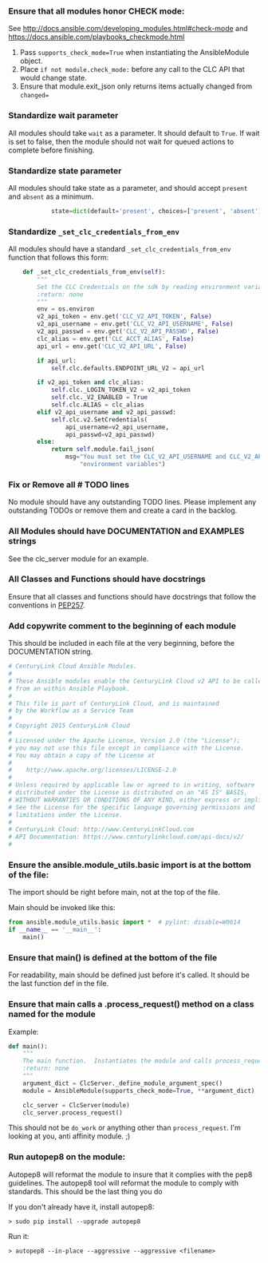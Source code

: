 

### Ensure that all modules honor CHECK mode:
See http://docs.ansible.com/developing_modules.html#check-mode and https://docs.ansible.com/playbooks_checkmode.html

1.  Pass ```supports_check_mode=True``` when instantiating the AnsibleModule object.
2.  Place ```if not module.check_mode:``` before any call to the CLC API that would change state.
3.  Ensure that module.exit_json only returns items actually changed from ```changed=```

### Standardize wait parameter
All modules should take ```wait``` as a parameter.  It should default to ```True```.  If wait is set to false, then the 
module should not wait for queued actions to complete before finishing.

### Standardize state parameter
All modules should take state as a parameter, and should accept ```present``` and ```absent``` as a minimum.
```python
            state=dict(default='present', choices=['present', 'absent'])
```

### Standardize ```_set_clc_credentials_from_env```
All modules should have a standard ```_set_clc_credentials_from_env``` function that follows this form:

```python
    def _set_clc_credentials_from_env(self):
        """
        Set the CLC Credentials on the sdk by reading environment variables
        :return: none
        """
        env = os.environ
        v2_api_token = env.get('CLC_V2_API_TOKEN', False)
        v2_api_username = env.get('CLC_V2_API_USERNAME', False)
        v2_api_passwd = env.get('CLC_V2_API_PASSWD', False)
        clc_alias = env.get('CLC_ACCT_ALIAS', False)
        api_url = env.get('CLC_V2_API_URL', False)

        if api_url:
            self.clc.defaults.ENDPOINT_URL_V2 = api_url

        if v2_api_token and clc_alias:
            self.clc._LOGIN_TOKEN_V2 = v2_api_token
            self.clc._V2_ENABLED = True
            self.clc.ALIAS = clc_alias
        elif v2_api_username and v2_api_passwd:
            self.clc.v2.SetCredentials(
                api_username=v2_api_username,
                api_passwd=v2_api_passwd)
        else:
            return self.module.fail_json(
                msg="You must set the CLC_V2_API_USERNAME and CLC_V2_API_PASSWD "
                    "environment variables")
```

### Fix or Remove all # TODO lines

No module should have any outstanding TODO lines.   Please implement any outstanding TODOs or remove them and create a card in the backlog.

###  All Modules should have DOCUMENTATION and EXAMPLES strings

See the clc_server module for an example.

### All Classes and Functions should have docstrings

Ensure that all classes and functions should have docstrings that follow the conventions in [PEP257](https://www.python.org/dev/peps/pep-0257/).

### Add copywrite comment to the beginning of each module
This should be included in each file at the very beginning, before the DOCUMENTATION string.

```python
# CenturyLink Cloud Ansible Modules.
#
# These Ansible modules enable the CenturyLink Cloud v2 API to be called
# from an within Ansible Playbook.
#
# This file is part of CenturyLink Cloud, and is maintained
# by the Workflow as a Service Team
#
# Copyright 2015 CenturyLink Cloud
#
# Licensed under the Apache License, Version 2.0 (the "License");
# you may not use this file except in compliance with the License.
# You may obtain a copy of the License at
#
#    http://www.apache.org/licenses/LICENSE-2.0
#
# Unless required by applicable law or agreed to in writing, software
# distributed under the License is distributed on an "AS IS" BASIS,
# WITHOUT WARRANTIES OR CONDITIONS OF ANY KIND, either express or implied.
# See the License for the specific language governing permissions and
# limitations under the License.
#
# CenturyLink Cloud: http://www.CenturyLinkCloud.com
# API Documentation: https://www.centurylinkcloud.com/api-docs/v2/
#
```

### Ensure the ansible.module_utils.basic import is at the bottom of the file:
The import should be right before main, not at the top of the file.

Main should be invoked like this:
```python
from ansible.module_utils.basic import *  # pylint: disable=W0614
if __name__ == '__main__':
    main()
```

### Ensure that main() is defined at the bottom of the file

For readability, main should be defined just before it's called.  It should be the last function def in the file.

### Ensure that main calls a .process_request() method on a class named for the module

Example: 

```python
def main():
    """
    The main function.  Instantiates the module and calls process_request.
    :return: none
    """
    argument_dict = ClcServer._define_module_argument_spec()
    module = AnsibleModule(supports_check_mode=True, **argument_dict)

    clc_server = ClcServer(module)
    clc_server.process_request()
```

This should not be ```do_work``` or anything other than ```process_request```.  I'm looking at you, anti affinity module.  ;)

### Run autopep8 on the module:

Autopep8 will reformat the module to insure that it complies with the pep8 guidelines.  The autopep8 tool will reformat
the module to comply with standards.  This should be the last thing you do

If you don't already have it, install autopep8:
```
> sudo pip install --upgrade autopep8
```
Run it:

```
> autopep8 --in-place --aggressive --aggressive <filename>
```








